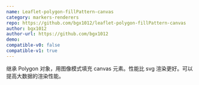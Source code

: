 ```yaml
---
name: Leaflet-polygon-fillPattern-canvas
category: markers-renderers
repo: https://github.com/bgx1012/leaflet-polygon-fillPattern-canvas
author: bgx1012
author-url: https://github.com/bgx1012
demo: 
compatible-v0: false
compatible-v1: true
---
```


继承 Polygon 对象，用图像模式填充 canvas 元素。性能比 svg 渲染更好。可以提高大数据的渲染性能。
